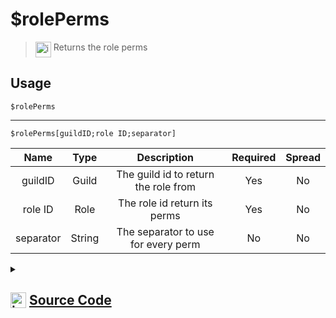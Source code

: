 # $rolePerms
> <img align="top" src="https://upload.wikimedia.org/wikipedia/commons/thumb/e/e4/Infobox_info_icon.svg/160px-Infobox_info_icon.svg.png?20150409153300" alt="image" width="25" height="auto"> Returns the role perms
## Usage
```
$rolePerms
```
---
```
$rolePerms[guildID;role ID;separator]
```
| Name | Type | Description | Required | Spread
| :---: | :---: | :---: | :---: | :---: |
guildID | Guild | The guild id to return the role from | Yes | No
role ID | Role | The role id return its perms | Yes | No
separator | String | The separator to use for every perm | No | No
<details>
<summary>
    
## <img align="top" src="https://cdn4.iconfinder.com/data/icons/iconsimple-logotypes/512/github-512.png" alt="image" width="25" height="auto">  [Source Code](https://github.com/tryforge/ForgeScript-V2/blob/main/src/native/rolePerms.ts)
    
</summary>
    
```ts
import { ArgType, NativeFunction, Return } from "../structures"

export default new NativeFunction({
    name: "$rolePerms",
    version: "1.0.0",
    description: "Returns the role perms",
    brackets: false,
    unwrap: true,
    args: [
        {
            name: "guildID",
            description: "The guild id to return the role from",
            rest: false,
            type: ArgType.Guild,
            required: true,
        },
        {
            name: "role ID",
            description: "The role id return its perms",
            rest: false,
            type: ArgType.Role,
            pointer: 0,
            required: true,
        },
        {
            name: "separator",
            description: "The separator to use for every perm",
            type: ArgType.String,
            required: false,
            rest: false,
        },
    ],
    execute(ctx, [, role, sep]) {
        return this.success((role ?? ctx.role)?.permissions.toArray().join(sep || ", "))
    },
})

```
    
</details>